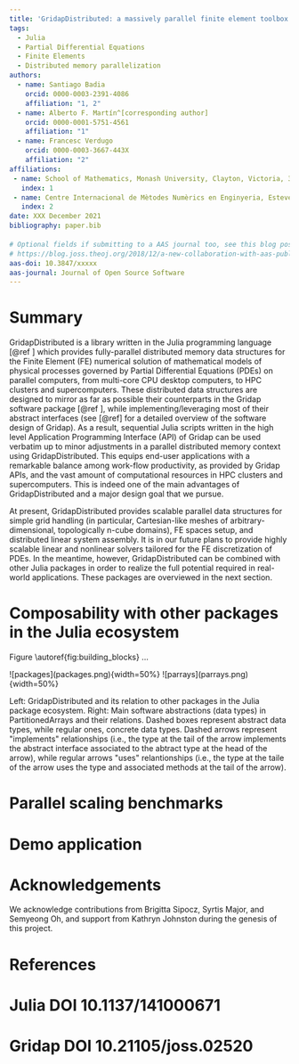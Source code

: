 ```yaml
---
title: 'GridapDistributed: a massively parallel finite element toolbox in Julia'
tags:
  - Julia 
  - Partial Differential Equations 
  - Finite Elements 
  - Distributed memory parallelization
authors:
  - name: Santiago Badia
    orcid: 0000-0003-2391-4086 
    affiliation: "1, 2" 
  - name: Alberto F. Martín^[corresponding author]
    orcid: 0000-0001-5751-4561 
    affiliation: "1" 
  - name: Francesc Verdugo
    orcid: 0000-0003-3667-443X
    affiliation: "2" 
affiliations:
 - name: School of Mathematics, Monash University, Clayton, Victoria, 3800, Australia. 
   index: 1
 - name: Centre Internacional de Mètodes Numèrics en Enginyeria, Esteve Terrades 5, E-08860 Castelldefels, Spain.
   index: 2
date: XXX December 2021
bibliography: paper.bib

# Optional fields if submitting to a AAS journal too, see this blog post:
# https://blog.joss.theoj.org/2018/12/a-new-collaboration-with-aas-publishing
aas-doi: 10.3847/xxxxx 
aas-journal: Journal of Open Source Software
---
```


# Summary

GridapDistributed is a library written in the Julia programming language [@ref ] which provides fully-parallel distributed memory data structures for the Finite Element (FE) numerical solution of mathematical models of physical processes governed by Partial Differential Equations (PDEs) on parallel computers, from multi-core CPU desktop computers, to HPC clusters and supercomputers. These distributed data structures are designed to mirror as far as possible their counterparts in the Gridap software package [@ref ], while implementing/leveraging most of their abstract interfaces (see [@ref] for a detailed overview of the software design of Gridap). As a result, sequential Julia scripts written in the high level Application Programming Interface (API) of Gridap can be used verbatim up to minor adjustments in a parallel distributed memory context using GridapDistributed.
This equips end-user applications with a remarkable balance among work-flow productivity, as provided by Gridap APIs, and the vast amount of computational resources in HPC clusters and supercomputers. This is indeed one of the main advantages of GridapDistributed and a major design goal that we pursue.

At present, GridapDistributed provides scalable parallel data structures for simple grid handling (in particular, Cartesian-like meshes of arbitrary-dimensional, topologically n-cube domains), FE spaces setup, and distributed linear system assembly. It is in our future plans to provide highly scalable linear and nonlinear solvers tailored for the FE discretization of PDEs. In the meantime, however, GridapDistributed can be combined with other Julia packages in order to realize the full potential required in real-world applications. These packages are overviewed in the next section. 

# Composability with other packages in the Julia ecosystem

Figure \autoref{fig:building_blocks} ...

<div id="fig:building_blocks">
![packages](packages.png){width=50%}
![parrays](parrays.png){width=50%}

Left: GridapDistributed and its relation to other packages in the Julia package ecosystem. 
Right: Main software abstractions (data types) in PartitionedArrays and their relations. Dashed boxes represent abstract data types, while regular ones, concrete data types. Dashed arrows represent "implements" relationships (i.e., the type at the tail of the arrow implements the abstract interface associated to the abtract type at the head of the arrow), while regular arrows "uses" relantionships (i.e., the type at the taile of the arrow uses the type and associated methods at the tail of the arrow). 
</div>


# Parallel scaling benchmarks 

# Demo application

# Acknowledgements

We acknowledge contributions from Brigitta Sipocz, Syrtis Major, and Semyeong
Oh, and support from Kathryn Johnston during the genesis of this project.

# References

# Julia DOI 10.1137/141000671
# Gridap DOI 10.21105/joss.02520

